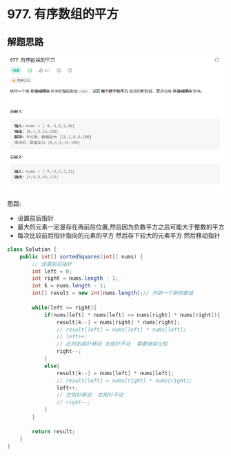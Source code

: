 # 977. 有序数组的平方


## 解题思路

![图 0](../images/1bab832b0524af295009305655563c4d0d2766bc579f1e77c9c4eb69cca631ee.png)  


思路:

* 设置前后指针
* 最大的元素一定是存在再前后位置,然后因为负数平方之后可能大于整数的平方
* 每次比较前后指针指向的元素的平方  然后存下较大的元素平方 然后移动指针

```java
class Solution {
    public int[] sortedSquares(int[] nums) {
        // 设置前后指针 
        int left = 0;
        int right = nums.length - 1;
        int k = nums.length - 1;
        int[] result = new int[nums.length];// 开辟一个新的数组

        while(left <= right){
            if(nums[left] * nums[left] <= nums[right] * nums[right]){
                result[k--] = nums[right] * nums[right];
                // result[left] = nums[left] * nums[left];
                // left++;
                // 此时右指针移动 左指针不动  需要继续比较
                right--;
            }
            else{
                result[k--] = nums[left] * nums[left];
                // result[left] = nums[right] * nums[right];
                left++;
                // 左指针移动  右指针不动
                // right--;
            }
        }

        return result;
    }
}

```



